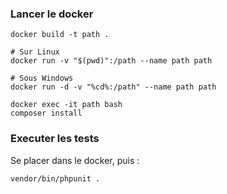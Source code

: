 




### Lancer le docker 

    docker build -t path .

    # Sur Linux
    docker run -v "$(pwd)":/path --name path path

    # Sous Windows
    docker run -d -v "%cd%:/path" --name path path

    docker exec -it path bash
    composer install

### Executer les tests

Se placer dans le docker, puis : 

    vendor/bin/phpunit .